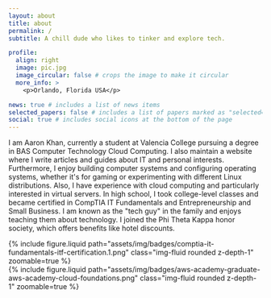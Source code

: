 ```yaml
---
layout: about
title: about
permalink: /
subtitle: A chill dude who likes to tinker and explore tech.

profile:
  align: right
  image: pic.jpg
  image_circular: false # crops the image to make it circular
  more_info: >
    <p>Orlando, Florida USA</p>

news: true # includes a list of news items
selected_papers: false # includes a list of papers marked as "selected={true}"
social: true # includes social icons at the bottom of the page
---
```


I am Aaron Khan, currently a student at Valencia College pursuing a degree in BAS Computer Technology Cloud Computing. I also maintain a website where I write articles and guides about IT and personal interests. Furthermore, I enjoy building computer systems and configuring operating systems, whether it's for gaming or experimenting with different Linux distributions. Also, I have experience with cloud computing and particularly interested in virtual servers. In high school, I took college-level classes and became certified in CompTIA IT Fundamentals and Entrepreneurship and Small Business. I am known as the "tech guy" in the family and enjoys teaching them about technology. I joined the Phi Theta Kappa honor society, which offers benefits like hotel discounts.

<div class="row mt-3">
    <div class="col-sm mt-3 mt-md-0">
        {% include figure.liquid path="assets/img/badges/comptia-it-fundamentals-itf-certification.1.png" class="img-fluid rounded z-depth-1" zoomable=true %}
    </div>
    <div class="col-sm mt-3 mt-md-0">
        {% include figure.liquid path="assets/img/badges/aws-academy-graduate-aws-academy-cloud-foundations.png" class="img-fluid rounded z-depth-1" zoomable=true %}
    </div>
</div>
